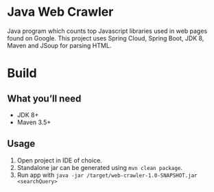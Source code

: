 # Java Web Crawler
Java program which counts top Javascript libraries used in web pages found on Google.
This project uses Spring Cloud, Spring Boot, JDK 8, Maven and JSoup for parsing HTML.

# Build
## What you’ll need
* JDK 8+
* Maven 3.5+

## Usage
1. Open project in IDE of choice. 
2. Standalone jar can be generated using `mvn clean package`. 
3. Run app with `java -jar /target/web-crawler-1.0-SNAPSHOT.jar <searchQuery>`

